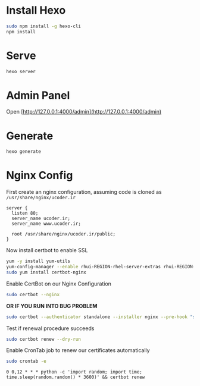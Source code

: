 Install Hexo
============

```bash
sudo npm install -g hexo-cli
npm install
```

Serve
=====

```bash
hexo server
```

Admin Panel
===========

Open [http://127.0.0.1:4000/admin](http://127.0.0.1:4000/admin)

Generate
========

```bash
hexo generate
```

Nginx Config
============

First create an nginx configuration, assuming
code is cloned as `/usr/share/nginx/ucoder.ir`

```
server {
  listen 80;
  server_name ucoder.ir;
  server_name www.ucoder.ir;

  root /usr/share/nginx/ucoder.ir/public;
}
```

Now install certbot to enable SSL

```bash
yum -y install yum-utils
yum-config-manager --enable rhui-REGION-rhel-server-extras rhui-REGION-rhel-server-optional
sudo yum install certbot-nginx
```

Enable CertBot on our Nginx Configuration
```bash
sudo certbot --nginx
```

**OR IF YOU RUN INTO BUG PROBLEM**
```bash
sudo certbot --authenticator standalone --installer nginx --pre-hook "systemctl stop nginx" --post-hook "systemctl stop nginx"
```

Test if renewal procedure succeeds
```bash
sudo certbot renew --dry-run
```

Enable CronTab job to renew our certificates automatically
```bash
sudo crontab -e
```
```
0 0,12 * * * python -c 'import random; import time; time.sleep(random.random() * 3600)' && certbot renew 
```
 
